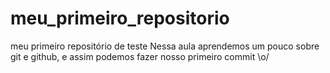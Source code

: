 # meu_primeiro_repositorio
meu primeiro repositório de teste
Nessa aula aprendemos um pouco sobre git e github,
e assim podemos fazer
nosso primeiro commit \o/
